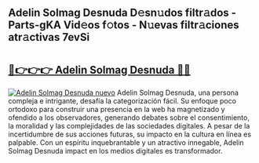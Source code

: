 ## Adelin Solmag Desnuda D𝚎sn𝚞dos filtr𝚊dos - Parts-gKA Vid𝚎os f𝚘tos - N𝚞evas filtr𝚊ciones atr𝚊ctivas 7evSi

# <h2><a href="http://mb1yxf.tromn.icu/?c=Adelin+Solmag+Desnuda">🔗👉👉👉 Adelin Solmag Desnuda 🔗🔗</a></h2>

[![Adelin Solmag Desnuda nuevo](https://i.imgur.com/pEAQMta.gif)](http://mb1yxf.tromn.icu/?c=Adelin+Solmag+Desnuda)
Adelin Solmag Desnuda, una persona compleja e intrigante, desafía la categorización fácil. Su enfoque poco ortodoxo para construir una presencia en la web ha magnetizado y ofendido a los observadores, generando debates sobre el consentimiento, la moralidad y las complejidades de las sociedades digitales. A pesar de la incertidumbre de sus acciones futuras, su impacto en la cultura en línea es palpable. Con un espíritu inquebrantable y un atractivo innegable, Adelin Solmag Desnuda impact en los medios digitales es transformador.
